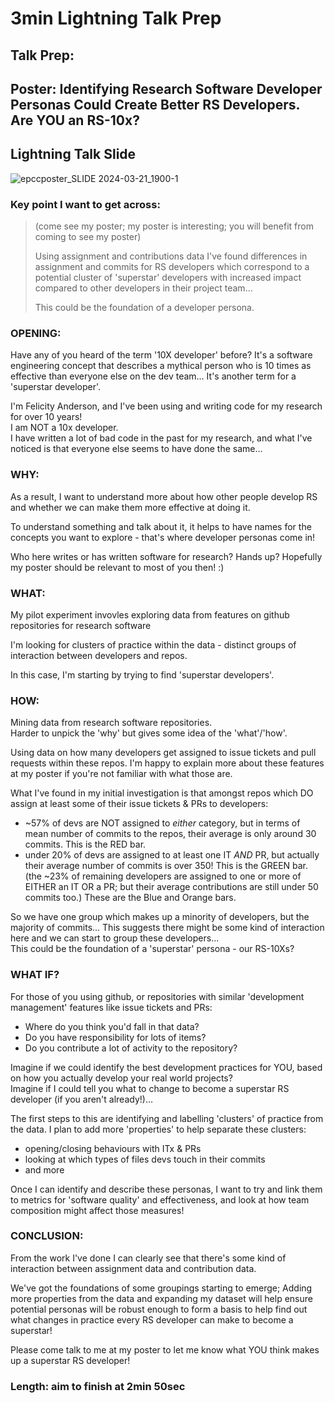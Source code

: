# 3min Lightning Talk Prep 

## Talk Prep:  


## Poster: Identifying Research Software Developer Personas Could Create Better RS Developers. Are YOU an RS-10x? 


## Lightning Talk Slide

![epccposter_SLIDE 2024-03-21_1900-1](https://github.com/FlicAnderson/2024-03-28_EPCC-devpersonas/assets/5812129/15e4e000-929f-4d31-ac6b-f57b9353e951)



### Key point I want to get across:  
> (come see my poster; my poster is interesting; you will benefit from coming to see my poster)  
> 
> Using assignment and contributions data I've found differences in assignment and commits for RS developers which correspond to a potential cluster of 'superstar' developers with increased impact compared to other developers in their project team... 
> 
> This could be the foundation of a developer persona. 
 

### OPENING:   

Have any of you heard of the term '10X developer' before? It's a software engineering concept that describes a mythical person who is 10 times as effective than everyone else on the dev team...  It's another term for a 'superstar developer'.   

I'm Felicity Anderson, and I've been using and writing code for my research for over 10 years!  
I am NOT a 10x developer.   
I have written a lot of bad code in the past for my research, and what I've noticed is that everyone else seems to have done the same...


### WHY:

As a result, I want to understand more about how other people develop RS and whether we can make them more effective at doing it.  

To understand something and talk about it, it helps to have names for the concepts you want to explore - that's where developer personas come in!

Who here writes or has written software for research?  Hands up? 
Hopefully my poster should be relevant to most of you then! :)  


### WHAT: 

My pilot experiment invovles exploring data from features on github repositories for research software  

I'm looking for clusters of practice within the data - distinct groups of interaction between developers and repos.  

In this case, I'm starting by trying to find 'superstar developers'.  


### HOW:

Mining data from research software repositories.  
Harder to unpick the 'why' but gives some idea of the 'what'/'how'.  

Using data on how many developers get assigned to issue tickets and pull requests within these repos. 
I'm happy to explain more about these features at my poster if you're not familiar with what those are.

What I've found in my initial investigation is that amongst repos which DO assign at least some of their issue tickets & PRs to developers:  
  - ~57% of devs are NOT assigned to *either* category, but in terms of mean number of commits to the repos, their average is only around 30 commits. This is the RED bar. 
  - under 20% of devs are assigned to at least one IT *AND* PR, but actually their average number of commits is over 350! This is the GREEN bar. 
  (the ~23% of remaining developers are assigned to one or more of EITHER an IT OR a PR; but their average contributions are still under 50 commits too.) These are the Blue and Orange bars.  

So we have one group which makes up a minority of developers, but the majority of commits...  This suggests there might be some kind of interaction here and we can start to group these developers...  
This could be the foundation of a 'superstar' persona - our RS-10Xs? 


### WHAT IF?   

For those of you using github, or repositories with similar 'development management' features like issue tickets and PRs: 
  - Where do you think you'd fall in that data?
  - Do you have responsibility for lots of items?
  - Do you contribute a lot of activity to the repository? 

Imagine if we could identify the best development practices for YOU, based on how you actually develop your real world projects?  
Imagine if I could tell you what to change to become a superstar RS developer (if you aren't already!)...

The first steps to this are identifying and labelling 'clusters' of practice from the data. 
I plan to add more 'properties' to help separate these clusters:  
  - opening/closing behaviours with ITx & PRs
  - looking at which types of files devs touch in their commits
  - and more  

Once I can identify and describe these personas, I want to try and link them to metrics for 'software quality' and effectiveness, and look at how team composition might affect those measures!  


### CONCLUSION: 

From the work I've done I can clearly see that there's some kind of interaction between assignment data and contribution data.  

We've got the foundations of some groupings starting to emerge; 
Adding more properties from the data and expanding my dataset will help ensure potential personas will be robust enough to form a basis to help find out what changes in practice every RS developer can make to become a superstar! 

Please come talk to me at my poster to let me know what YOU think makes up a superstar RS developer! 




### Length: aim to finish at 2min 50sec  

